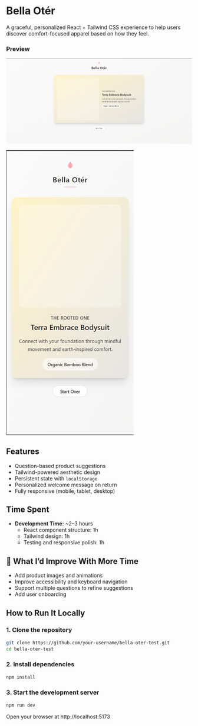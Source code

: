 # Bella Otér

A graceful, personalized React + Tailwind CSS experience to help users discover comfort-focused apparel based on how they feel.

### Preview

![App Preview](public/preview-desktop.png)

![App Preview](public/preview-mobile.png)

## Features

- Question-based product suggestions
- Tailwind-powered aesthetic design
- Persistent state with `localStorage`
- Personalized welcome message on return
- Fully responsive (mobile, tablet, desktop)

## Time Spent

- **Development Time:** ~2–3 hours
  - React component structure: 1h
  - Tailwind design: 1h
  - Testing and responsive polish: 1h

## 🔧 What I’d Improve With More Time

- Add product images and animations
- Improve accessibility and keyboard navigation
- Support multiple questions to refine suggestions
- Add user onboarding

## How to Run It Locally

### 1. Clone the repository

```bash
git clone https://github.com/your-username/bella-oter-test.git
cd bella-oter-test
```

### 2. Install dependencies

```bash
npm install
```

### 3. Start the development server

```bash
npm run dev
```

Open your browser at http://localhost:5173
